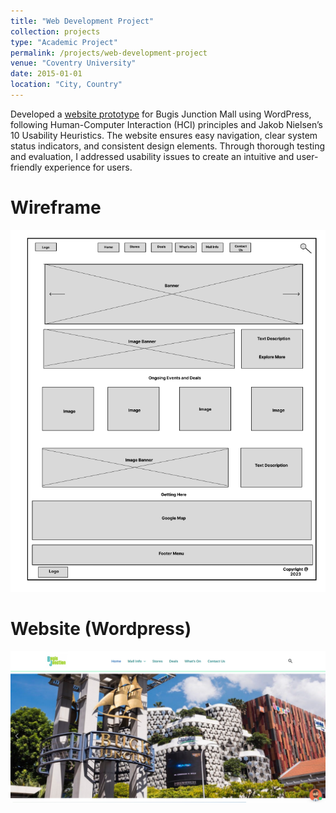 ```yaml
---
title: "Web Development Project"
collection: projects
type: "Academic Project"
permalink: /projects/web-development-project
venue: "Coventry University"
date: 2015-01-01
location: "City, Country"
---
```


Developed a [website prototype](Website_wordpress.pdf) for Bugis Junction Mall using WordPress, following Human-Computer Interaction (HCI) principles and Jakob Nielsen’s 10 Usability Heuristics. The website ensures easy navigation, clear system status indicators, and consistent design elements. Through thorough testing and evaluation, I addressed usability issues to create an intuitive and user-friendly experience for users.

Wireframe
======
![](/images/Homepage-Wireframe.png)

Website (Wordpress)
======
![](/images/Web-Homepage.png)
